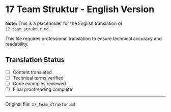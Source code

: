 # 17 Team Struktur - English Version

**Note:** This is a placeholder for the English translation of `17_team_struktur.md`.

This file requires professional translation to ensure technical accuracy and readability.

## Translation Status
- [ ] Content translated
- [ ] Technical terms verified
- [ ] Code examples reviewed
- [ ] Final proofreading complete

---

Original file: `17_team_struktur.md`
